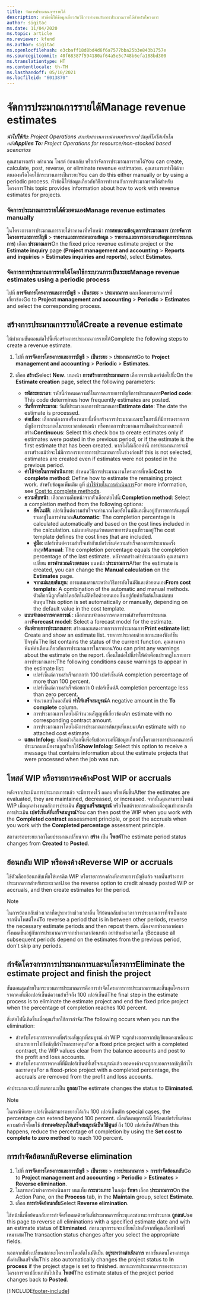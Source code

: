 ```yaml
---
title: จัดการประมาณการรายได้
description: หัวข้อนี้ให้ข้อมูลเกี่ยวกับวิธีการทำงานกับการประมาณรายได้สำหรับโครงการ
author: sigitac
ms.date: 11/04/2020
ms.topic: article
ms.reviewer: kfend
ms.author: sigitac
ms.openlocfilehash: e3cbaff18d8bd4d6f6a7577bba25b3e843b1757e
ms.sourcegitcommit: 40f68387f594180af64a5e5c748b6efa188bd300
ms.translationtype: HT
ms.contentlocale: th-TH
ms.lasthandoff: 05/10/2021
ms.locfileid: "6013870"
---
```

# <a name="manage-revenue-estimates"></a><span data-ttu-id="b2552-103">จัดการประมาณการรายได้</span><span class="sxs-lookup"><span data-stu-id="b2552-103">Manage revenue estimates</span></span>

<span data-ttu-id="b2552-104">_**นำไปใช้กับ:** Project Operations สำหรับสถานการณ์ตามทรัพยากร/วัสดุที่ไม่ได้เก็บในคลัง_</span><span class="sxs-lookup"><span data-stu-id="b2552-104">_**Applies To:** Project Operations for resource/non-stocked based scenarios_</span></span>

<span data-ttu-id="b2552-105">คุณสามารถสร้า งคำนวณ โพสต์ ย้อนกลับ หรือกำจัดการประมาณการรายได้</span><span class="sxs-lookup"><span data-stu-id="b2552-105">You can create, calculate, post, reverse, or eliminate revenue estimates.</span></span> <span data-ttu-id="b2552-106">คุณสามารถทำได้ด้วยตนเองหรือโดยใช้กระบวนการเป็นระยะ</span><span class="sxs-lookup"><span data-stu-id="b2552-106">You can do this either manually or by using a periodic process.</span></span> <span data-ttu-id="b2552-107">หัวข้อนี้ให้ข้อมูลเกี่ยวกับวิธีการทำงานกับการประมาณรายได้สำหรับโครงการ</span><span class="sxs-lookup"><span data-stu-id="b2552-107">This topic provides information about how to work with revenue estimates for projects.</span></span>

### <a name="manage-revenue-estimates-manually"></a><span data-ttu-id="b2552-108">จัดการประมาณการรายได้ด้วยตนเอง</span><span class="sxs-lookup"><span data-stu-id="b2552-108">Manage revenue estimates manually</span></span>

<span data-ttu-id="b2552-109">ในโครงการการประมาณการรายได้ราคาคงที่หรือหน้า **การสอบถามข้อมูลการประมาณการ** (**การจัดการโครงการและการบัญชี** > **รายงานและการสอบถามข้อมูล** > **รายงานและการสอบถามข้อมูลการประมาณการ**) เลือก **ประมาณการ**</span><span class="sxs-lookup"><span data-stu-id="b2552-109">On the fixed price revenue estimate project or the **Estimate inquiry** page (**Project management and accounting** > **Reports and inquiries** > **Estimates inquiries and reports**), select **Estimates**.</span></span>

### <a name="manage-revenue-estimates-using-a-periodic-process"></a><span data-ttu-id="b2552-110">จัดการการประมาณการรายได้โดยใช้กระบวนการเป็นระยะ</span><span class="sxs-lookup"><span data-stu-id="b2552-110">Manage revenue estimates using a periodic process</span></span>

<span data-ttu-id="b2552-111">ไปที่ **การจัดการโครงการและการบัญชี** > **เป็นระยะ** > **ประมาณการ** และเลือกกระบวนการที่เกี่ยวข้อง</span><span class="sxs-lookup"><span data-stu-id="b2552-111">Go to **Project management and accounting** > **Periodic** > **Estimates** and select the corresponding process.</span></span>

## <a name="create-a-revenue-estimate"></a><span data-ttu-id="b2552-112">สร้างการประมาณการรายได้</span><span class="sxs-lookup"><span data-stu-id="b2552-112">Create a revenue estimate</span></span>

<span data-ttu-id="b2552-113">ให้ทำตามขั้นตอนต่อไปนี้เพื่อสร้างการประมาณการรายได้</span><span class="sxs-lookup"><span data-stu-id="b2552-113">Complete the following steps to create a revenue estimate.</span></span> 

1. <span data-ttu-id="b2552-114">ไปที่ **การจัดการโครงการและการบัญชี** > **เป็นระยะ** > **ประมาณการ**</span><span class="sxs-lookup"><span data-stu-id="b2552-114">Go to **Project management and accounting** > **Periodic** > **Estimates**.</span></span>
2. <span data-ttu-id="b2552-115">เลือก **สร้าง**</span><span class="sxs-lookup"><span data-stu-id="b2552-115">Select **New**.</span></span> <span data-ttu-id="b2552-116">บนหน้า **การสร้างการประมาณการ** เลือกพารามิเตอร์ต่อไปนี้:</span><span class="sxs-lookup"><span data-stu-id="b2552-116">On the **Estimate creation** page, select the following parameters:</span></span>

   - <span data-ttu-id="b2552-117">**รหัสระยะเวลา**: รหัสนี้กำหนดความถี่ในการลงรายการบัญชีการประมาณการ</span><span class="sxs-lookup"><span data-stu-id="b2552-117">**Period code**: This code determines how frequently estimates are posted.</span></span>
   - <span data-ttu-id="b2552-118">**วันที่การประมาณ**: วันที่ประมวลผลการประมาณการ</span><span class="sxs-lookup"><span data-stu-id="b2552-118">**Estimate date**: The date the estimate is processed.</span></span>
   - <span data-ttu-id="b2552-119">**ต่อเนื่อง**: เลือกกล่องกาเครื่องหมายนี้เพื่อสร้างการประมาณเฉพาะในกรณีที่มีการลงรายการบัญชีการประมาณในระยะเวลาก่อนหน้า หรือหากการประมาณการเป็นค่าประมาณแรกที่สร้าง</span><span class="sxs-lookup"><span data-stu-id="b2552-119">**Continuous**: Select this check box to create estimates only if estimates were posted in the previous period, or if the estimate is the first estimate that has been created.</span></span> <span data-ttu-id="b2552-120">หากไม่ได้เลือกค่านี้ การประมาณการจะมีการสร้างแม้ว่าจะไม่มีการลงรายการการประมาณการในช่วงก่อน</span><span class="sxs-lookup"><span data-stu-id="b2552-120">If this is not selected, estimates are created even if estimates were not posted in the previous period.</span></span>
   - <span data-ttu-id="b2552-121">**ค่าใช้จ่ายในการดำเนินการ**: กำหนดวิธีการประมาณงานโครงการที่เหลือ</span><span class="sxs-lookup"><span data-stu-id="b2552-121">**Cost to complete method**: Define how to estimate the remaining project work.</span></span> <span data-ttu-id="b2552-122">สำหรับข้อมูลเพิ่มเติม ดูที่ [ค่าใช้จ่ายในการดำเนินการ](cost-complete-methods.md)</span><span class="sxs-lookup"><span data-stu-id="b2552-122">For more information, see [Cost to complete methods](cost-complete-methods.md).</span></span>
   - <span data-ttu-id="b2552-123">**ความคืบหน้า**: เลือกความคืบหน้าจากตัวเลือกต่อไปนี้:</span><span class="sxs-lookup"><span data-stu-id="b2552-123">**Completion method**: Select a completion method from the following options:</span></span>
     - <span data-ttu-id="b2552-124">**อัตโนมัติ**: เปอร์เซ็นต์ความสำเร็จจะคำนวณโดยอัตโนมัติและขึ้นอยู่กับรายการต้นทุนที่รวมอยู่ในการคำนวณ</span><span class="sxs-lookup"><span data-stu-id="b2552-124">**Automatic**: The completion percentage is calculated automatically and based on the cost lines included in the calculation.</span></span> <span data-ttu-id="b2552-125">แม่แบบต้นทุนกำหนดรายการต้นทุนที่รวมอยู่</span><span class="sxs-lookup"><span data-stu-id="b2552-125">The cost template defines the cost lines that are included.</span></span>
     - <span data-ttu-id="b2552-126">**คู่มือ**: เปอร์เซ็นต์ความสำเร็จเท่ากับเปอร์เซ็นต์ความสำเร็จของการประมาณครั้งล่าสุด</span><span class="sxs-lookup"><span data-stu-id="b2552-126">**Manual**: The completion percentage equals the completion percentage of the last estimate.</span></span> <span data-ttu-id="b2552-127">หลังจากสร้างค่าประมาณแล้ว คุณสามารถเปลี่ยน **การคำนวณด้วยตนเอง** บนหน้า **ประมาณการ**</span><span class="sxs-lookup"><span data-stu-id="b2552-127">After the estimate is created, you can change the **Manual calculation** on the **Estimates** page.</span></span>
     - <span data-ttu-id="b2552-128">**จากแม่แบบต้นทุน**: การผสมผสานระหว่างวิธีการอัตโนมัติและด้วยตนเอง</span><span class="sxs-lookup"><span data-stu-id="b2552-128">**From cost template**: A combination of the automatic and manual methods.</span></span> <span data-ttu-id="b2552-129">ตัวเลือกนี้ถูกตั้งค่าโดยอัตโนมัติหรือด้วยตนเอง ขึ้นอยู่กับค่าเริ่มต้นในแม่แบบต้นทุน</span><span class="sxs-lookup"><span data-stu-id="b2552-129">This option is set automatically or manually, depending on the default value in the cost template.</span></span>
   - <span data-ttu-id="b2552-130">**แบบจำลองการคาดการณ์** : เลือกแบบจำลองการคาดการณ์สำหรับการประมาณการ</span><span class="sxs-lookup"><span data-stu-id="b2552-130">**Forecast model**: Select a forecast model for the estimate.</span></span>
   - <span data-ttu-id="b2552-131">**พิมพ์รายการประมาณการ**: สร้างและแสดงรายการการประมาณการ</span><span class="sxs-lookup"><span data-stu-id="b2552-131">**Print estimate list**: Create and show an estimate list.</span></span> <span data-ttu-id="b2552-132">รายการประกอบด้วยสถานะของฟังก์ชันปัจจุบัน</span><span class="sxs-lookup"><span data-stu-id="b2552-132">The list contains the status of the current function.</span></span> <span data-ttu-id="b2552-133">คุณสามารถพิมพ์คำเตือนเกี่ยวกับการประมาณการในรายงาน</span><span class="sxs-lookup"><span data-stu-id="b2552-133">You can print any warnings about the estimate on the report.</span></span> <span data-ttu-id="b2552-134">เงื่อนไขต่อไปนี้ทำให้คำเตือนปรากฏในรายการการประมาณการ:</span><span class="sxs-lookup"><span data-stu-id="b2552-134">The following conditions cause warnings to appear in the estimate list:</span></span>
     - <span data-ttu-id="b2552-135">เปอร์เซ็นต์ความสำเร็จมากกว่า 100 เปอร์เซ็นต์</span><span class="sxs-lookup"><span data-stu-id="b2552-135">A completion percentage of more than 100 percent.</span></span>
     - <span data-ttu-id="b2552-136">เปอร์เซ็นต์ความสำเร็จน้อยกว่า 0 เปอร์เซ็นต์</span><span class="sxs-lookup"><span data-stu-id="b2552-136">A completion percentage less than zero percent.</span></span>
     - <span data-ttu-id="b2552-137">จำนวนลบในคอลัมน์ **ทำให้เสร็จสมบูรณ์**</span><span class="sxs-lookup"><span data-stu-id="b2552-137">A negative amount in the **To complete** column.</span></span>
     - <span data-ttu-id="b2552-138">การประมาณการโดยไม่มีจำนวนสัญญาที่เกี่ยวข้อง</span><span class="sxs-lookup"><span data-stu-id="b2552-138">An estimate with no corresponding contract amount.</span></span>
     - <span data-ttu-id="b2552-139">การประมาณการโดยไม่มีการประมาณการต้นทุนที่แนบมา</span><span class="sxs-lookup"><span data-stu-id="b2552-139">An estimate with no attached cost estimate.</span></span>
   - <span data-ttu-id="b2552-140">**แสดง Infolog**: เลือกตัวเลือกนี้เพื่อรับข้อความที่มีข้อมูลเกี่ยวกับโครงการการประมาณการที่ประมวลผลเมื่องานถูกเรียกใช้</span><span class="sxs-lookup"><span data-stu-id="b2552-140">**Show Infolog**: Select this option to receive a message that contains information about the estimate projects that were processed when the job was run.</span></span>


## <a name="post-wip-or-accruals"></a><span data-ttu-id="b2552-141">โพสต์ WIP หรือรายการคงค้าง</span><span class="sxs-lookup"><span data-stu-id="b2552-141">Post WIP or accruals</span></span>

<span data-ttu-id="b2552-142">หลังจากประเมินการประมาณการแล้ว จะมีการคงไว้ ลดลง หรือเพิ่มขึ้น</span><span class="sxs-lookup"><span data-stu-id="b2552-142">After the estimates are evaluated, they are maintained, decreased, or increased.</span></span> <span data-ttu-id="b2552-143">จากนั้นคุณสามารถโพสต์ WIP เมื่อคุณทำงานหลักการประเมิน **สัญญาเสร็จสมบูรณ์** หรือโพสต์รายการคงค้างเมื่อคุณทำงานหลักการประเมิน **เปอร์เซ็นต์ที่เสร็จสมบูรณ์**</span><span class="sxs-lookup"><span data-stu-id="b2552-143">You can then post the WIP when you work with the **Completed contract** assessment principle, or post the accruals when you work with the **Completed percentage** assessment principle.</span></span>
  
<span data-ttu-id="b2552-144">สถานะรอบระยะเวลาโดยประมาณเปลี่ยนจาก **สร้าง** เป็น **โพสต์**</span><span class="sxs-lookup"><span data-stu-id="b2552-144">The estimate period status changes from **Created** to **Posted**.</span></span>

## <a name="reverse-wip-or-accruals"></a><span data-ttu-id="b2552-145">ย้อนกลับ WIP หรือคงค้าง</span><span class="sxs-lookup"><span data-stu-id="b2552-145">Reverse WIP or accruals</span></span>

<span data-ttu-id="b2552-146">ใช้ตัวเลือกย้อนกลับเพื่อให้เครดิต WIP หรือรายการคงค้างที่ลงรายการบัญชีแล้ว จากนั้นสร้างการประมาณการสำหรับระยะเวลา</span><span class="sxs-lookup"><span data-stu-id="b2552-146">Use the reverse option to credit already posted WIP or accruals, and then create estimates for the period.</span></span>

> [!NOTE]
> <span data-ttu-id="b2552-147">ในการย้อนกลับช่วงเวลาที่อยู่ระหว่างช่วงเวลาอื่น ให้ย้อนกลับช่วงเวลาการประมาณการที่จำเป็นและจากนั้นโพสต์ใหม่</span><span class="sxs-lookup"><span data-stu-id="b2552-147">To reverse a period that is in between other periods, reverse the necessary estimate periods and then repost them.</span></span> <span data-ttu-id="b2552-148">เนื่องจากช่วงเวลาต่อมาทั้งหมดขึ้นอยู่กับการประมาณการจากช่วงเวลาก่อนหน้า อย่าข้ามช่วงเวลาใด ๆ</span><span class="sxs-lookup"><span data-stu-id="b2552-148">Because all subsequent periods depend on the estimates from the previous period, don't skip any periods.</span></span>

## <a name="eliminate-the-estimate-project-and-finish-the-project"></a><span data-ttu-id="b2552-149">กำจัดโครงการการประมาณการและจบโครงการ</span><span class="sxs-lookup"><span data-stu-id="b2552-149">Eliminate the estimate project and finish the project</span></span>

<span data-ttu-id="b2552-150">ขั้นตอนสุดท้ายในกระบวนการประมาณการคือการกำจัดโครงการการประมาณการและสิ้นสุดโครงการราคาคงที่เมื่อเปอร์เซ็นต์ความสำเร็จถึง 100 เปอร์เซ็นต์</span><span class="sxs-lookup"><span data-stu-id="b2552-150">The final step in the estimate process is to eliminate the estimate project and end the fixed price project when the percentage of completion reaches 100 percent.</span></span>

<span data-ttu-id="b2552-151">สิ่งต่อไปนี้เกิดขึ้นเมื่อคุณเรียกใช้การกำจัด:</span><span class="sxs-lookup"><span data-stu-id="b2552-151">The following occurs when you run the elimination:</span></span>

- <span data-ttu-id="b2552-152">สำหรับโครงการราคาคงที่พร้อมสัญญาที่สมบูรณ์ ค่า WIP จะถูกล้างออกจากบัญชียอดคงเหลือและผ่านรายการไปยังบัญชีกำไรและขาดทุน</span><span class="sxs-lookup"><span data-stu-id="b2552-152">For a fixed price project with a completed contract, the WIP values clear from the balance accounts and post to the profit and loss accounts.</span></span>
- <span data-ttu-id="b2552-153">สำหรับโครงการราคาคงที่ที่มีเปอร์เซ็นต์ที่เสร็จสมบูรณ์แล้ว ยอดคงค้างจะถูกลบออกจากบัญชีกำไรและขาดทุน</span><span class="sxs-lookup"><span data-stu-id="b2552-153">For a fixed-price project with a completed percentage, the accruals are removed from the profit and loss accounts.</span></span>

<span data-ttu-id="b2552-154">ค่าประมาณจะเปลี่ยนสถานะเป็น **ถูกลบ**</span><span class="sxs-lookup"><span data-stu-id="b2552-154">The estimate changes the status to **Eliminated**.</span></span>

> [!NOTE]
> <span data-ttu-id="b2552-155">ในกรณีพิเศษ เปอร์เซ็นต์สามารถขยายได้เกิน 100 เปอร์เซ็นต์</span><span class="sxs-lookup"><span data-stu-id="b2552-155">In special cases, the percentage can extend beyond 100 percent.</span></span> <span data-ttu-id="b2552-156">เมื่อเกิดเหตุการณ์นี้ ให้ลดเปอร์เซ็นต์ของความสำเร็จโดยใช้ **กำหนดต้นทุนให้เสร็จสมบูรณ์เป็นวิธีศูนย์** ถึง 100 เปอร์เซ็นต์</span><span class="sxs-lookup"><span data-stu-id="b2552-156">When this happens, reduce the percentage of completion by using the **Set cost to complete to zero method** to reach 100 percent.</span></span>

## <a name="reverse-elimination"></a><span data-ttu-id="b2552-157">การกำจัดย้อนกลับ</span><span class="sxs-lookup"><span data-stu-id="b2552-157">Reverse elimination</span></span>

1. <span data-ttu-id="b2552-158">ไปที่ **การจัดการโครงการและการบัญชี** > **เป็นระยะ** > **การประมาณการ** > **การกำจัดย้อนกลับ**</span><span class="sxs-lookup"><span data-stu-id="b2552-158">Go to **Project management and accounting** > **Periodic** > **Estimates** > **Reverse elimination**.</span></span> 
2. <span data-ttu-id="b2552-159">ในบานหน้าต่างการดำเนินการ บนแท็บ **กระบวนการ** ในกลุ่ม **รักษา**  เลือก **ประมาณการ**</span><span class="sxs-lookup"><span data-stu-id="b2552-159">On the Action Pane, on the **Process** tab, in the **Maintain** group, select **Estimate**.</span></span> 
3. <span data-ttu-id="b2552-160">เลือก **การกำจัดย้อนกลับ**</span><span class="sxs-lookup"><span data-stu-id="b2552-160">Select **Reverse elimination**.</span></span>

<span data-ttu-id="b2552-161">ใช้หน้านี้เพื่อย้อนกลับการกำจัดทั้งหมดด้วยวันที่ประมาณการที่ระบุและสถานะการประมาณ **ถูกลบ**</span><span class="sxs-lookup"><span data-stu-id="b2552-161">Use this page to reverse all eliminations with a specified estimate date and with an estimate status of **Eliminated**.</span></span> <span data-ttu-id="b2552-162">สถานะธุรกรรมจะเปลี่ยนไปหลังจากที่คุณเลือกฟิลด์ที่เหมาะสม</span><span class="sxs-lookup"><span data-stu-id="b2552-162">The transaction status changes after you select the appropriate fields.</span></span>

<span data-ttu-id="b2552-163">นอกจากนี้ยังเปลี่ยนสถานะโครงการโดยอัตโนมัติเป็น **อยู่ระหว่างดำเนินการ** หากขั้นตอนโครงการถูกตั้งค่าเป็นเสร็จสิ้น</span><span class="sxs-lookup"><span data-stu-id="b2552-163">This also automatically changes the project status to **In process** if the project stage is set to finished.</span></span> <span data-ttu-id="b2552-164">สถานะการประมาณการของระยะเวลาโครงการจะเปลี่ยนกลับไปเป็น **โพสต์**</span><span class="sxs-lookup"><span data-stu-id="b2552-164">The estimate status of the project period changes back to **Posted**.</span></span>


[!INCLUDE[footer-include](../includes/footer-banner.md)]